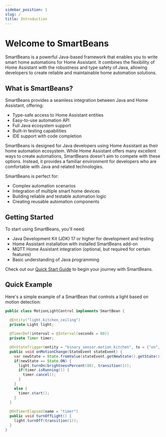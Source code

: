 ```yaml
---
sidebar_position: 1
slug: /
title: Introduction
---
```


# Welcome to SmartBeans

SmartBeans is a powerful Java-based framework that enables you to write smart home automations for Home Assistant. It
combines the flexibility of Home Assistant with the robustness and type safety of Java, allowing developers to create
reliable and maintainable home automation solutions.

## What is SmartBeans?

SmartBeans provides a seamless integration between Java and Home Assistant, offering:

- Type-safe access to Home Assistant entities
- Easy-to-use automation API
- Full Java ecosystem support
- Built-in testing capabilities
- IDE support with code completion

SmartBeans is designed for Java developers using Home Assistant as their home automation ecosystem. While Home Assistant
offers many excellent ways to create automations, SmartBeans doesn't aim to compete with these options. Instead, it
provides a familiar environment for developers who are comfortable with Java and related technologies.

SmartBeans is perfect for:

- Complex automation scenarios
- Integration of multiple smart home devices
- Building reliable and testable automation logic
- Creating reusable automation components

## Getting Started

To start using SmartBeans, you'll need:

- Java Development Kit (JDK) 17 or higher for development and testing
- Home Assistant installation with installed SmartBeans add-on
- MQTT Home Assistant integration (optional, but required for certain features)
- Basic understanding of Java programming

Check out our [Quick Start Guide](getting-started) to begin your journey with SmartBeans.

## Quick Example

Here's a simple example of a SmartBean that controls a light based on motion detection:

````java
public class MotionLightControl implements SmartBean {

  @Entity("light.kitchen_ceiling")
  private Light light;
  
  @TimerDef(interval = @Interval(seconds = 60))
  private Timer timer;

  @OnStateTrigger(entity = "binary_sensor.motion_kitchen", to = {"on", "off"})
  public void onMotionChange(StateEvent stateEvent) {
    var newState = State.fromValue(stateEvent.getNewState().getState());
    if(newState == State.ON) {
      light.turnOn(brightnessPercent(80), transition(1));
      if(timer.isRunning()) {
        timer.cancel();
      }
    }
    else {
      timer.start();
    }
  }
  
  @OnTimerElapsed(name = "timer")
  public void turnOffLight() {
    light.turnOff(transition(1));
  }
}
````

